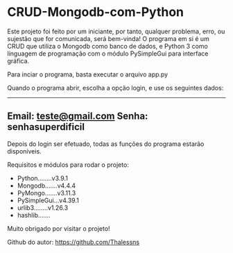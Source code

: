# CRUD-Mongodb-com-Python

Este projeto foi feito por um iniciante, por tanto, qualquer problema, erro, ou sujestão que for comunicada, será bem-vinda!
O programa em si é um CRUD que utiliza o Mongodb como banco de dados, e Python 3 como línguagem de programação com o módulo
PySimpleGui para interface gráfica.

Para inciar o programa, basta executar o arquivo app.py

Quando o programa abrir, escolha a opção login, e use os seguintes dados:

------------------------
Email: teste@gmail.com
Senha: senhasuperdificil
------------------------
Depois do login ser efetuado, todas as funções do programa estarão disponíveis.

Requisitos e módulos para rodar o projeto:
- Python........v3.9.1
- Mongodb.......v4.4.4
- PyMongo.......v3.11.3
- PySimpleGui...v4.39.1
- urlib3........v1.26.3
- hashlib.......

Muito obrigado por visitar o projeto!

Github do autor: https://github.com/Thalessns
